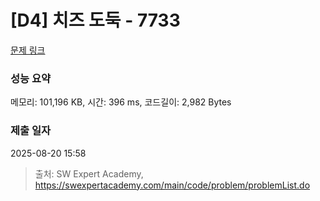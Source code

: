 # [D4] 치즈 도둑 - 7733 

[문제 링크](https://swexpertacademy.com/main/code/problem/problemDetail.do?contestProbId=AWrDOdQqRCUDFARG) 

### 성능 요약

메모리: 101,196 KB, 시간: 396 ms, 코드길이: 2,982 Bytes

### 제출 일자

2025-08-20 15:58



> 출처: SW Expert Academy, https://swexpertacademy.com/main/code/problem/problemList.do